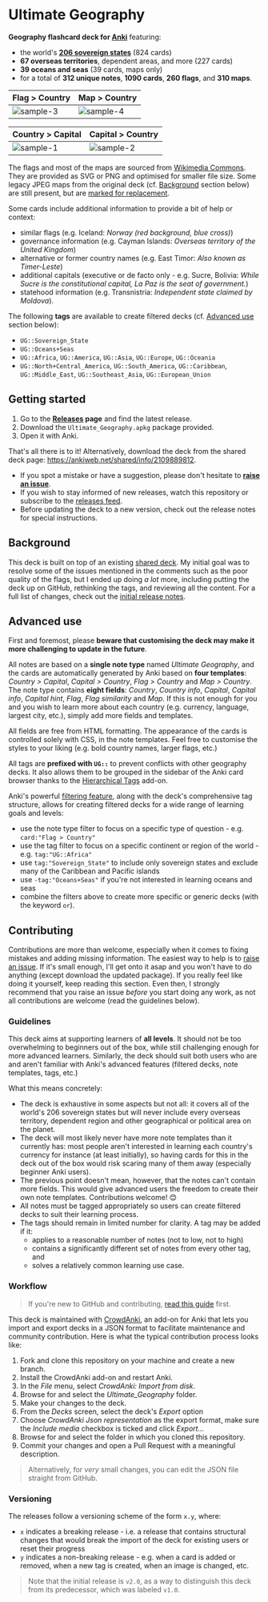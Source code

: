 # Ultimate Geography

**Geography flashcard deck for [Anki](http://ankisrs.net/)** featuring:

- the world's **[206 sovereign states](https://en.wikipedia.org/wiki/List_of_sovereign_states)** (824 cards)
- **67 overseas territories**, dependent areas, and more (227 cards)
- **39 oceans and seas** (39 cards, maps only)
- for a total of **312 unique notes**, **1090 cards**, **260 flags**, and **310 maps**.

| Flag > Country | Map > Country |
| --- | --- |
| ![sample-3](https://cloud.githubusercontent.com/assets/2936402/21575808/3ac74916-cf6e-11e6-8857-1cd7aaa02b23.png) | ![sample-4](https://cloud.githubusercontent.com/assets/2936402/22322663/bd0552aa-e3f1-11e6-89d9-38b5a1048eff.png) |

| Country > Capital | Capital > Country |
| --- | --- |
| ![sample-1](https://cloud.githubusercontent.com/assets/2936402/21575807/3ac6ebec-cf6e-11e6-849a-19544d5dccf5.png) | ![sample-2](https://cloud.githubusercontent.com/assets/2936402/21575809/3ac77b7a-cf6e-11e6-8d72-76f4d3e21de8.png) |

The flags and most of the maps are sourced from [Wikimedia Commons](https://commons.wikimedia.org/). They are provided as SVG or PNG and optimised for smaller file size. Some legacy JPEG maps from the original deck (cf. [Background](#background) section below) are still present, but are [marked for replacement](https://github.com/axelboc/anki-ultimate-geography/issues/1#issuecomment-275280721).

Some cards include additional information to provide a bit of help or context:
- similar flags (e.g. Iceland: _Norway (red background, blue cross)_)
- governance information (e.g. Cayman Islands: _Overseas territory of the United Kingdom_)
- alternative or former country names (e.g. East Timor: _Also known as Timer-Leste_)
- additional capitals (executive or de facto only - e.g. Sucre, Bolivia: _While Sucre is the constitutional capital, La Paz is the seat of government._)
- statehood information (e.g. Transnistria: _Independent state claimed by Moldova_).

The following **tags** are available to create filtered decks (cf. [Advanced use](#advanced-use) section below):

- `UG::Sovereign_State`
- `UG::Oceans+Seas`
- `UG::Africa`, `UG::America`, `UG::Asia`, `UG::Europe`, `UG::Oceania`
- `UG::North+Central_America`, `UG::South_America`, `UG::Caribbean`, `UG::Middle_East`, `UG::Southeast_Asia`, `UG::European_Union`


## Getting started

1. Go to the **[Releases](https://github.com/axelboc/anki-ultimate-geography/releases) page** and find the latest release.
2. Download the `Ultimate_Geography.apkg` package provided.
3. Open it with Anki.

That's all there is to it! Alternatively, download the deck from the shared deck page: https://ankiweb.net/shared/info/2109889812.

- If you spot a mistake or have a suggestion, please don't hesitate to **[raise an issue](https://github.com/axelboc/anki-ultimate-geography/issues)**.
- If you wish to stay informed of new releases, watch this repository or subscribe to the [releases feed](https://github.com/axelboc/anki-ultimate-geography/releases.atom).
- Before updating the deck to a new version, check out the release notes for special instructions.


## Background

This deck is built on top of an existing [shared deck](https://ankiweb.net/shared/info/261823898). My initial goal was to resolve some of the issues mentioned in the comments such as the poor quality of the flags, but I ended up doing _a lot_ more, including putting the deck up on GitHub, rethinking the tags, and reviewing all the content. For a full list of changes, check out the [initial release notes](https://github.com/axelboc/anki-ultimate-geography/releases/tag/v2.0).


## Advanced use

First and foremost, please **beware that customising the deck may make it more challenging to update in the future**.

All notes are based on a **single note type** named _Ultimate Geography_, and the cards are automatically generated by Anki based on **four templates**: _Country > Capital_, _Capital > Country_, _Flag > Country_ and _Map > Country_. The note type contains **eight fields**: _Country_, _Country info_, _Capital_, _Capital info_, _Capital hint_, _Flag_, _Flag similarity_ and _Map_. If this is not enough for you and you wish to learn more about each country (e.g. currency, language, largest city, etc.), simply add more fields and templates.

All fields are free from HTML formatting. The appearance of the cards is controlled solely with CSS, in the note templates. Feel free to customise the styles to your liking (e.g. bold country names, larger flags, etc.)

All tags are **prefixed with `UG::`** to prevent conflicts with other geography decks. It also allows them to be grouped in the sidebar of the Anki card browser thanks to the [Hierarchical Tags](https://ankiweb.net/shared/info/1089921461) add-on.

Anki's powerful [filtering feature](http://ankisrs.net/docs/manual.html#searching), along with the deck's comprehensive tag structure, allows for creating filtered decks for a wide range of learning goals and levels:
- use the note type filter to focus on a specific type of question - e.g. `card:"Flag > Country"`
- use the tag filter to focus on a specific continent or region of the world - e.g. `tag:"UG::Africa"`
- use `tag:"Sovereign_State"` to include only sovereign states and exclude many of the Caribbean and Pacific islands
- use `-tag:"Oceans+Seas"` if you're not interested in learning oceans and seas
- combine the filters above to create more specific or generic decks (with the keyword `or`).


## Contributing

Contributions are more than welcome, especially when it comes to fixing mistakes and adding missing information.
The easiest way to help is to [raise an issue](https://github.com/axelboc/anki-ultimate-geography/issues).
If it's small enough, I'll get onto it asap and you won't have to do anything (except download the updated package).
If you really feel like doing it yourself, keep reading this section. Even then, I strongly recommend that you 
raise an issue _before_ you start doing any work, as not all contributions are welcome (read the guidelines below).

### Guidelines

This deck aims at supporting learners of **all levels**. It should not be too overwhelming to beginners out of the box,
while still challenging enough for more advanced learners. Similarly, the deck should suit both users who are and aren't
familiar with Anki's advanced features (filtered decks, note templates, tags, etc.)

What this means concretely:

- The deck is exhaustive in some aspects but not all: it covers all of the world's 206 sovereign states but will never include every overseas territory, dependent region and other geographical or political area on the planet.
- The deck will most likely never have more note templates than it currently has: most people aren't interested in learning each country's currency for instance (at least initially), so having cards for this in the deck out of the box would risk scaring many of them away (especially beginner Anki users).
- The previous point doesn't mean, however, that the notes can't contain more fields. This would give advanced users the freedom to create their own note templates. Contributions welcome! :blush:
- All notes must be tagged appropriately so users can create filtered decks to suit their learning process.
- The tags should remain in limited number for clarity. A tag may be added if it:
  - applies to a reasonable number of notes (not to low, not to high)
  - contains a significantly different set of notes from every other tag, and
  - solves a relatively common learning use case.


### Workflow

> If you're new to GitHub and contributing, [read this guide](https://guides.github.com/activities/contributing-to-open-source/) first.

This deck is maintained with [CrowdAnki](https://ankiweb.net/shared/info/1788670778), an add-on for Anki that lets you import and export decks in a JSON format to facilitate maintenance and community contribution. Here is what the typical contribution process looks like:

1. Fork and clone this repository on your machine and create a new branch.
2. Install the CrowdAnki add-on and restart Anki.
3. In the _File_ menu, select _CrowdAnki: Import from disk_.
4. Browse for and select the _Ultimate\_Geography_ folder.
5. Make your changes to the deck.
6. From the _Decks_ screen, select the deck's _Export_ option
7. Choose _CrowdAnki Json representation_ as the export format, make sure the _Include media_ checkbox is ticked and click _Export..._
8. Browse for and select the folder in which you cloned this repository.
9. Commit your changes and open a Pull Request with a meaningful description.

> Alternatively, for _very_ small changes, you can edit the JSON file straight from GitHub.


### Versioning

The releases follow a versioning scheme of the form `x.y`, where:

- `x` indicates a breaking release - i.e. a release that contains structural changes that would break the import of the deck for existing users or reset their progress
- `y` indicates a non-breaking release - e.g. when a card is added or removed, when a new tag is created, when an image is changed, etc.

> Note that the initial release is `v2.0`, as a way to distinguish this deck from its predecessor, which was labeled `v1.0`.
